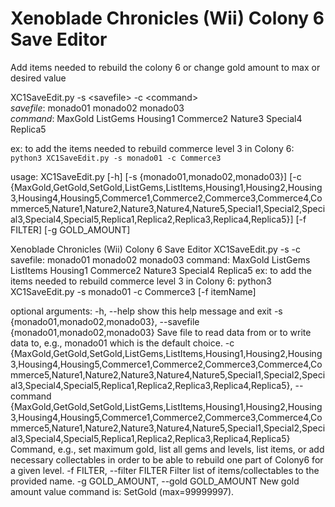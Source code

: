 # Xenoblade Chronicles (Wii) Colony 6 Save Editor
Add items needed to rebuild the colony 6 or change gold amount to max or desired value
  

XC1SaveEdit.py -s \<savefile\> -c \<command\>  
  *savefile*: monado01 monado02 monado03  
  *command*:  MaxGold ListGems Housing1 Commerce2 Nature3 Special4 Replica5  

ex: to add the items needed to rebuild commerce level 3 in Colony 6:  
```python3 XC1SaveEdit.py -s monado01 -c Commerce3```

usage: XC1SaveEdit.py [-h] [-s {monado01,monado02,monado03}]
                      [-c {MaxGold,GetGold,SetGold,ListGems,ListItems,Housing1,Housing2,Housing3,Housing4,Housing5,Commerce1,Commerce2,Commerce3,Commerce4,Commerce5,Nature1,Nature2,Nature3,Nature4,Nature5,Special1,Special2,Special3,Special4,Special5,Replica1,Replica2,Replica3,Replica4,Replica5}]
                      [-f FILTER] [-g GOLD_AMOUNT]

Xenoblade Chronicles (Wii) Colony 6 Save Editor XC1SaveEdit.py -s <savefile>
-c <command> savefile: monado01 monado02 monado03 command: MaxGold ListGems
ListItems Housing1 Commerce2 Nature3 Special4 Replica5 ex: to add the items
needed to rebuild commerce level 3 in Colony 6: python3 XC1SaveEdit.py -s
monado01 -c Commerce3 [-f itemName]

optional arguments:
  -h, --help            show this help message and exit
  -s {monado01,monado02,monado03}, --savefile {monado01,monado02,monado03}
                        Save file to read data from or to write data to, e.g.,
                        monado01 which is the default choice.
  -c {MaxGold,GetGold,SetGold,ListGems,ListItems,Housing1,Housing2,Housing3,Housing4,Housing5,Commerce1,Commerce2,Commerce3,Commerce4,Commerce5,Nature1,Nature2,Nature3,Nature4,Nature5,Special1,Special2,Special3,Special4,Special5,Replica1,Replica2,Replica3,Replica4,Replica5}, --command {MaxGold,GetGold,SetGold,ListGems,ListItems,Housing1,Housing2,Housing3,Housing4,Housing5,Commerce1,Commerce2,Commerce3,Commerce4,Commerce5,Nature1,Nature2,Nature3,Nature4,Nature5,Special1,Special2,Special3,Special4,Special5,Replica1,Replica2,Replica3,Replica4,Replica5}
                        Command, e.g., set maximum gold, list all gems and
                        levels, list items, or add necessary collectables in
                        order to be able to rebuild one part of Colony6 for a
                        given level.
  -f FILTER, --filter FILTER
                        Filter list of items/collectables to the provided
                        name.
  -g GOLD_AMOUNT, --gold GOLD_AMOUNT
                        New gold amount value command is: SetGold
                        (max=99999997).
